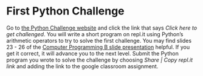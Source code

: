 # First Python Challenge
Go to [the Python Challenge website](http://www.pythonchallenge.com/) and click the link that says *Click here to get challenged*. You will write a short program on repl.it using Python’s arithmetic operators to try to solve the first challenge. You may find slides 23 - 26 of the [Computer Programming B slide presentation](https://docs.google.com/presentation/d/1rICcmNbnGYsB-cV_6EatPyzcOS2sId80Jh2kayUzm4Q/edit?usp=sharing) helpful. If you get it correct, it will advance you to the next level. Submit the Python program you wrote to solve the challenge by choosing *Share | Copy repl.it link* and adding the link to the google classroom assignment.
